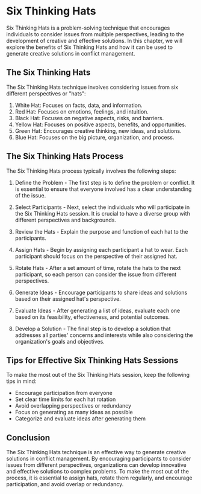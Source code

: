 Six Thinking Hats
==========================================================================

Six Thinking Hats is a problem-solving technique that encourages individuals to consider issues from multiple perspectives, leading to the development of creative and effective solutions. In this chapter, we will explore the benefits of Six Thinking Hats and how it can be used to generate creative solutions in conflict management.

The Six Thinking Hats
---------------------

The Six Thinking Hats technique involves considering issues from six different perspectives or "hats":

1. White Hat: Focuses on facts, data, and information.
2. Red Hat: Focuses on emotions, feelings, and intuition.
3. Black Hat: Focuses on negative aspects, risks, and barriers.
4. Yellow Hat: Focuses on positive aspects, benefits, and opportunities.
5. Green Hat: Encourages creative thinking, new ideas, and solutions.
6. Blue Hat: Focuses on the big picture, organization, and process.

The Six Thinking Hats Process
-----------------------------

The Six Thinking Hats process typically involves the following steps:

1. Define the Problem - The first step is to define the problem or conflict. It is essential to ensure that everyone involved has a clear understanding of the issue.

2. Select Participants - Next, select the individuals who will participate in the Six Thinking Hats session. It is crucial to have a diverse group with different perspectives and backgrounds.

3. Review the Hats - Explain the purpose and function of each hat to the participants.

4. Assign Hats - Begin by assigning each participant a hat to wear. Each participant should focus on the perspective of their assigned hat.

5. Rotate Hats - After a set amount of time, rotate the hats to the next participant, so each person can consider the issue from different perspectives.

6. Generate Ideas - Encourage participants to share ideas and solutions based on their assigned hat's perspective.

7. Evaluate Ideas - After generating a list of ideas, evaluate each one based on its feasibility, effectiveness, and potential outcomes.

8. Develop a Solution - The final step is to develop a solution that addresses all parties' concerns and interests while also considering the organization's goals and objectives.

Tips for Effective Six Thinking Hats Sessions
---------------------------------------------

To make the most out of the Six Thinking Hats session, keep the following tips in mind:

* Encourage participation from everyone
* Set clear time limits for each hat rotation
* Avoid overlapping perspectives or redundancy
* Focus on generating as many ideas as possible
* Categorize and evaluate ideas after generating them

Conclusion
----------

The Six Thinking Hats technique is an effective way to generate creative solutions in conflict management. By encouraging participants to consider issues from different perspectives, organizations can develop innovative and effective solutions to complex problems. To make the most out of the process, it is essential to assign hats, rotate them regularly, and encourage participation, and avoid overlap or redundancy.
